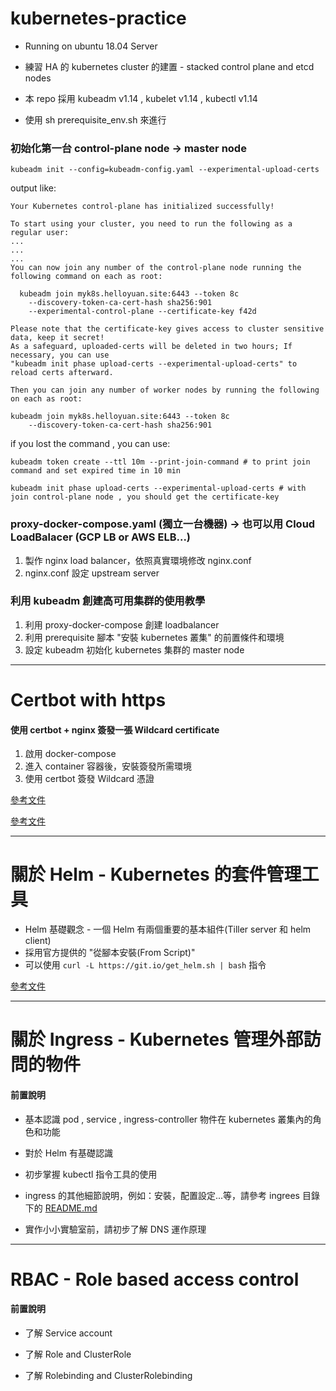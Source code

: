 # kubernetes-practice

* Running on ubuntu 18.04 Server 

* 練習 HA 的 kubernetes cluster 的建置 - stacked control plane and etcd nodes

* 本 repo 採用 kubeadm v1.14 , kubelet v1.14 , kubectl v1.14

* 使用 sh prerequisite_env.sh 來進行

### 初始化第一台 control-plane node -> master node
` kubeadm init --config=kubeadm-config.yaml --experimental-upload-certs `

output like:
```
Your Kubernetes control-plane has initialized successfully!

To start using your cluster, you need to run the following as a regular user:
... 
...
...
You can now join any number of the control-plane node running the following command on each as root:

  kubeadm join myk8s.helloyuan.site:6443 --token 8c
    --discovery-token-ca-cert-hash sha256:901
    --experimental-control-plane --certificate-key f42d

Please note that the certificate-key gives access to cluster sensitive data, keep it secret!
As a safeguard, uploaded-certs will be deleted in two hours; If necessary, you can use
"kubeadm init phase upload-certs --experimental-upload-certs" to reload certs afterward.

Then you can join any number of worker nodes by running the following on each as root:

kubeadm join myk8s.helloyuan.site:6443 --token 8c
    --discovery-token-ca-cert-hash sha256:901
```
if you lost the command , you can use:
```
kubeadm token create --ttl 10m --print-join-command # to print join command and set expired time in 10 min

kubeadm init phase upload-certs --experimental-upload-certs # with join control-plane node , you should get the certificate-key
```


### proxy-docker-compose.yaml (獨立一台機器) -> 也可以用 Cloud LoadBalacer (GCP LB or AWS ELB...)
1. 製作 nginx load balancer，依照真實環境修改 nginx.conf
2. nginx.conf 設定 upstream server

### 利用 kubeadm 創建高可用集群的使用教學
1. 利用 proxy-docker-compose 創建 loadbalancer
2. 利用 prerequisite 腳本 "安裝 kubernetes 叢集" 的前置條件和環境
3. 設定 kubeadm 初始化 kubernetes 集群的 master node 

----
# Certbot with https

#### 使用 certbot + nginx 簽發一張 Wildcard certificate

1. 啟用 docker-compose
2. 進入 container 容器後，安裝簽發所需環境
3. 使用 certbot 簽發 Wildcard 憑證

[參考文件](https://medium.com/@saurabh6790/generate-wildcard-ssl-certificate-using-lets-encrypt-certbot-273e432794d7)

[參考文件](https://linuxize.com/post/how-to-install-and-use-docker-compose-on-ubuntu-18-04/)

----
# 關於 Helm - Kubernetes 的套件管理工具

* Helm 基礎觀念 - 一個 Helm 有兩個重要的基本組件(Tiller server 和 helm client)
* 採用官方提供的 "從腳本安裝(From Script)"
* 可以使用 `curl -L https://git.io/get_helm.sh | bash` 指令

[參考文件](https://helm.sh/docs/using_helm/#from-script)

----

# 關於 Ingress - Kubernetes 管理外部訪問的物件

#### 前置說明

* 基本認識 pod , service , ingress-controller 物件在 kubernetes 叢集內的角色和功能

* 對於 Helm 有基礎認識

* 初步掌握 kubectl 指令工具的使用

* ingress 的其他細節說明，例如：安裝，配置設定...等，請參考 ingrees 目錄下的 [README.md](https://github.com/OwenYangGit/kubernetes-practice/blob/master/ingress/README.md)

* 實作小小實驗室前，請初步了解 DNS 運作原理

----

# RBAC - Role based access control

#### 前置說明

* 了解 Service account

* 了解 Role and ClusterRole

* 了解 Rolebinding and ClusterRolebinding
